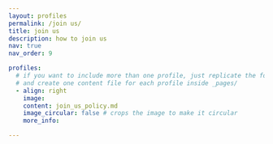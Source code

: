 ```yaml
---
layout: profiles
permalink: /join us/
title: join us
description: how to join us
nav: true
nav_order: 9

profiles:
  # if you want to include more than one profile, just replicate the following block
  # and create one content file for each profile inside _pages/
  - align: right
    image: 
    content: join_us_policy.md
    image_circular: false # crops the image to make it circular
    more_info: 

---
```

